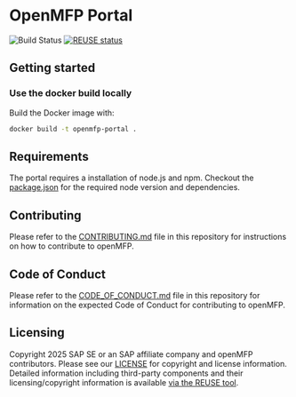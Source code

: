 # OpenMFP Portal

![Build Status](https://github.com/openmfp/portal/actions/workflows/pipeline.yaml/badge.svg)
[![REUSE status](
https://api.reuse.software/badge/github.com/openmfp/portal)](https://api.reuse.software/info/github.com/openmfp/portal)

## Getting started

### Use the docker build locally

Build the Docker image with:
```bash
docker build -t openmfp-portal .
```

## Requirements

The portal requires a installation of node.js and npm.
Checkout the [package.json](package.json) for the required node version and dependencies.

## Contributing

Please refer to the [CONTRIBUTING.md](CONTRIBUTING.md) file in this repository for instructions on how to contribute to openMFP.

## Code of Conduct

Please refer to the [CODE_OF_CONDUCT.md](CODE_OF_CONDUCT.md) file in this repository for information on the expected Code of Conduct for contributing to openMFP.

## Licensing

Copyright 2025 SAP SE or an SAP affiliate company and openMFP contributors. Please see our [LICENSE](LICENSE) for copyright and license information. Detailed information including third-party components and their licensing/copyright information is available [via the REUSE tool](https://api.reuse.software/info/github.com/openmfp/portal).
